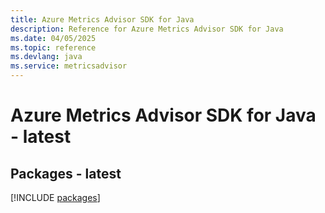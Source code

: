 ```yaml
---
title: Azure Metrics Advisor SDK for Java
description: Reference for Azure Metrics Advisor SDK for Java
ms.date: 04/05/2025
ms.topic: reference
ms.devlang: java
ms.service: metricsadvisor
---
```

# Azure Metrics Advisor SDK for Java - latest
## Packages - latest
[!INCLUDE [packages](metrics-advisor-index.md)]